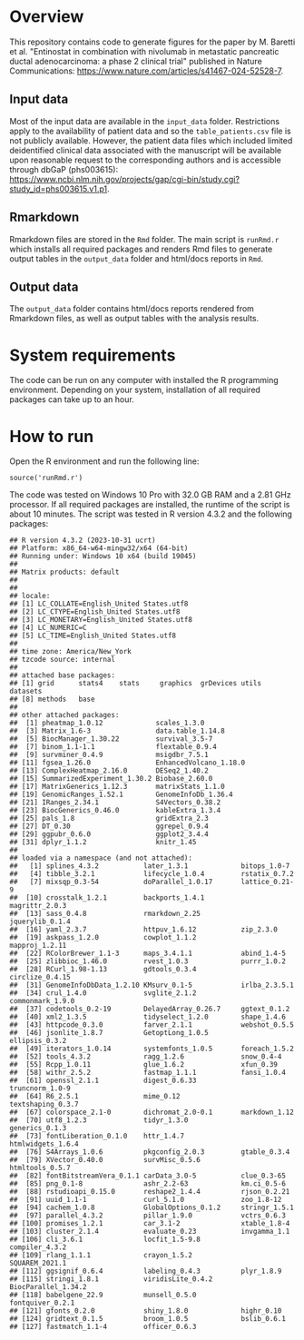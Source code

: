 # Overview

This repository contains code to generate figures for the paper by M. Baretti et al. "Entinostat in combination with nivolumab in metastatic pancreatic ductal adenocarcinoma: a phase 2 clinical trial" published in Nature Communications: https://www.nature.com/articles/s41467-024-52528-7. 

## Input data
Most of the input data are available in the `input_data` folder. Restrictions apply to the availability of patient data and so the 
`table_patients.csv` file is not publicly available. However, the patient data files which included limited deidentified clinical data associated with the manuscript will be available upon reasonable request to the corresponding authors and is accessible through dbGaP (phs003615): https://www.ncbi.nlm.nih.gov/projects/gap/cgi-bin/study.cgi?study_id=phs003615.v1.p1. 

## Rmarkdown
Rmarkdown files are stored in the `Rmd` folder. The main script is `runRmd.r` which installs all required packages and renders Rmd files to generate output tables in the `output_data` folder and html/docs reports in `Rmd`. 

## Output data
The `output_data` folder contains html/docs reports rendered from Rmarkdown files, as well as output tables with the analysis results.

# System requirements

The code can be run on any computer with installed the R programming environment. Depending on your system, installation of all required packages can take up to an hour.

# How to run

Open the R environment and run the following line:

```
source('runRmd.r')
```
The code was tested on Windows 10 Pro with 32.0 GB RAM and a 2.81 GHz processor. If all required packages are installed, the runtime of the script is about 10 minutes. The script was tested in R version 4.3.2 and the following packages:
```
## R version 4.3.2 (2023-10-31 ucrt)
## Platform: x86_64-w64-mingw32/x64 (64-bit)
## Running under: Windows 10 x64 (build 19045)
## 
## Matrix products: default
## 
## 
## locale:
## [1] LC_COLLATE=English_United States.utf8 
## [2] LC_CTYPE=English_United States.utf8   
## [3] LC_MONETARY=English_United States.utf8
## [4] LC_NUMERIC=C                          
## [5] LC_TIME=English_United States.utf8    
## 
## time zone: America/New_York
## tzcode source: internal
## 
## attached base packages:
## [1] grid      stats4    stats     graphics  grDevices utils     datasets 
## [8] methods   base     
## 
## other attached packages:
##  [1] pheatmap_1.0.12             scales_1.3.0               
##  [3] Matrix_1.6-3                data.table_1.14.8          
##  [5] BiocManager_1.30.22         survival_3.5-7             
##  [7] binom_1.1-1.1               flextable_0.9.4            
##  [9] survminer_0.4.9             msigdbr_7.5.1              
## [11] fgsea_1.26.0                EnhancedVolcano_1.18.0     
## [13] ComplexHeatmap_2.16.0       DESeq2_1.40.2              
## [15] SummarizedExperiment_1.30.2 Biobase_2.60.0             
## [17] MatrixGenerics_1.12.3       matrixStats_1.1.0          
## [19] GenomicRanges_1.52.1        GenomeInfoDb_1.36.4        
## [21] IRanges_2.34.1              S4Vectors_0.38.2           
## [23] BiocGenerics_0.46.0         kableExtra_1.3.4           
## [25] pals_1.8                    gridExtra_2.3              
## [27] DT_0.30                     ggrepel_0.9.4              
## [29] ggpubr_0.6.0                ggplot2_3.4.4              
## [31] dplyr_1.1.2                 knitr_1.45                 
## 
## loaded via a namespace (and not attached):
##   [1] splines_4.3.2           later_1.3.1             bitops_1.0-7           
##   [4] tibble_3.2.1            lifecycle_1.0.4         rstatix_0.7.2          
##   [7] mixsqp_0.3-54           doParallel_1.0.17       lattice_0.21-9         
##  [10] crosstalk_1.2.1         backports_1.4.1         magrittr_2.0.3         
##  [13] sass_0.4.8              rmarkdown_2.25          jquerylib_0.1.4        
##  [16] yaml_2.3.7              httpuv_1.6.12           zip_2.3.0              
##  [19] askpass_1.2.0           cowplot_1.1.2           mapproj_1.2.11         
##  [22] RColorBrewer_1.1-3      maps_3.4.1.1            abind_1.4-5            
##  [25] zlibbioc_1.46.0         rvest_1.0.3             purrr_1.0.2            
##  [28] RCurl_1.98-1.13         gdtools_0.3.4           circlize_0.4.15        
##  [31] GenomeInfoDbData_1.2.10 KMsurv_0.1-5            irlba_2.3.5.1          
##  [34] crul_1.4.0              svglite_2.1.2           commonmark_1.9.0       
##  [37] codetools_0.2-19        DelayedArray_0.26.7     ggtext_0.1.2           
##  [40] xml2_1.3.5              tidyselect_1.2.0        shape_1.4.6            
##  [43] httpcode_0.3.0          farver_2.1.1            webshot_0.5.5          
##  [46] jsonlite_1.8.7          GetoptLong_1.0.5        ellipsis_0.3.2         
##  [49] iterators_1.0.14        systemfonts_1.0.5       foreach_1.5.2          
##  [52] tools_4.3.2             ragg_1.2.6              snow_0.4-4             
##  [55] Rcpp_1.0.11             glue_1.6.2              xfun_0.39              
##  [58] withr_2.5.2             fastmap_1.1.1           fansi_1.0.4            
##  [61] openssl_2.1.1           digest_0.6.33           truncnorm_1.0-9        
##  [64] R6_2.5.1                mime_0.12               textshaping_0.3.7      
##  [67] colorspace_2.1-0        dichromat_2.0-0.1       markdown_1.12          
##  [70] utf8_1.2.3              tidyr_1.3.0             generics_0.1.3         
##  [73] fontLiberation_0.1.0    httr_1.4.7              htmlwidgets_1.6.4      
##  [76] S4Arrays_1.0.6          pkgconfig_2.0.3         gtable_0.3.4           
##  [79] XVector_0.40.0          survMisc_0.5.6          htmltools_0.5.7        
##  [82] fontBitstreamVera_0.1.1 carData_3.0-5           clue_0.3-65            
##  [85] png_0.1-8               ashr_2.2-63             km.ci_0.5-6            
##  [88] rstudioapi_0.15.0       reshape2_1.4.4          rjson_0.2.21           
##  [91] uuid_1.1-1              curl_5.1.0              zoo_1.8-12             
##  [94] cachem_1.0.8            GlobalOptions_0.1.2     stringr_1.5.1          
##  [97] parallel_4.3.2          pillar_1.9.0            vctrs_0.6.3            
## [100] promises_1.2.1          car_3.1-2               xtable_1.8-4           
## [103] cluster_2.1.4           evaluate_0.23           invgamma_1.1           
## [106] cli_3.6.1               locfit_1.5-9.8          compiler_4.3.2         
## [109] rlang_1.1.1             crayon_1.5.2            SQUAREM_2021.1         
## [112] ggsignif_0.6.4          labeling_0.4.3          plyr_1.8.9             
## [115] stringi_1.8.1           viridisLite_0.4.2       BiocParallel_1.34.2    
## [118] babelgene_22.9          munsell_0.5.0           fontquiver_0.2.1       
## [121] gfonts_0.2.0            shiny_1.8.0             highr_0.10             
## [124] gridtext_0.1.5          broom_1.0.5             bslib_0.6.1            
## [127] fastmatch_1.1-4         officer_0.6.3

````
